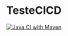 # TesteCICD
[![Java CI with Maven](https://github.com/apsgois/TesteCICD/actions/workflows/comprasCI.yml/badge.svg)](https://github.com/apsgois/TesteCICD/actions/workflows/comprasCI.yml)
